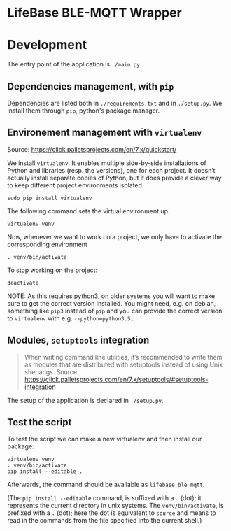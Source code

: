 # LifeBase BLE-MQTT Wrapper

# Development

The entry point of the application is `./main.py`

## Dependencies management, with `pip`

Dependencies are listed both in `./requirements.txt` and in
`./setup.py`.
We install them through `pip`, python's package manager.

## Environement management with `virtualenv`

Source: https://click.palletsprojects.com/en/7.x/quickstart/

We install `virtualenv`. It enables multiple side-by-side
installations of Python and libraries (resp. the versions),
one for each project. It
doesn’t actually install separate copies of Python, but it does
provide a clever way to keep different project environments
isolated.

`sudo pip install virtualenv`

The following command sets the virtual environment up.

`virtualenv venv`

Now, whenever we want to work on a project, we only have to activate the corresponding environment

`. venv/bin/activate`

To stop working on the project:

`deactivate`

NOTE: As this requires python3, on older systems you will want to make
sure to get the correct version installed. You might need, e.g. on debian,
something like `pip3` instead of `pip` and you can provide the correct
version to `virtualenv` with e.g. `--python=python3.5`..

## Modules, `setuptools` integration

> When writing command line utilities, it’s recommended to write them
> as modules that are distributed with setuptools instead of using Unix
> shebangs.
Source: https://click.palletsprojects.com/en/7.x/setuptools/#setuptools-integration

The setup of the application is declared in `./setup.py`.


## Test the script

To test the script we can make a new virtualenv and then install our package:

```
virtualenv venv
. venv/bin/activate
pip install --editable .
```

Afterwards, the command should be available as `lifebase_ble_mqtt`.

(The `pip install --editable` command, is suffixed with a `.`
(dot); it represents the current directory in unix systems. The
`venv/bin/activate`, is prefixed with a `.` (dot); here the dot is
equivalent to `source` and means to read in the commands from
the file specified into the current shell.)


